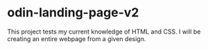 # odin-landing-page-v2

This project tests my current knowledge of HTML and CSS. I will be creating an entire webpage from a given design.
